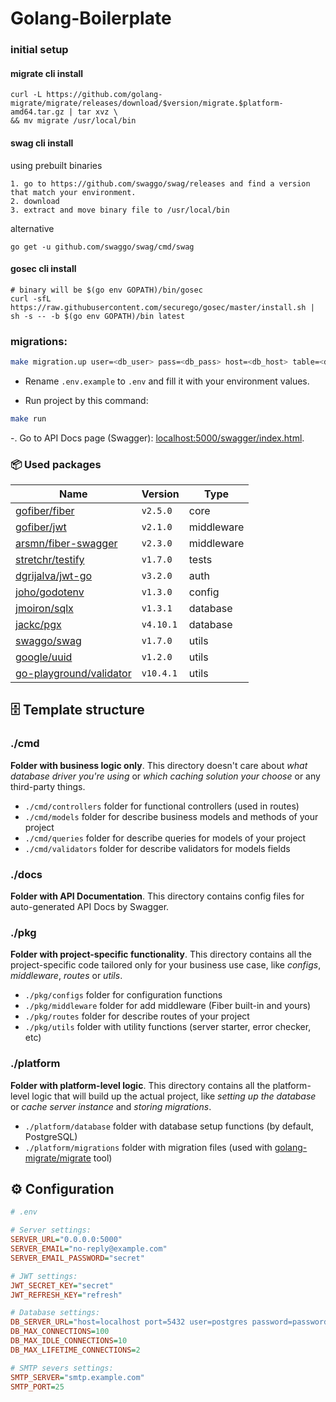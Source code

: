 # Golang-Boilerplate

### initial setup

#### migrate cli install

```
curl -L https://github.com/golang-migrate/migrate/releases/download/$version/migrate.$platform-amd64.tar.gz | tar xvz \
&& mv migrate /usr/local/bin

```

#### swag cli install

using prebuilt binaries

```
1. go to https://github.com/swaggo/swag/releases and find a version that match your environment.
2. download
3. extract and move binary file to /usr/local/bin
```

alternative

```
go get -u github.com/swaggo/swag/cmd/swag
```

#### gosec cli install

```
# binary will be $(go env GOPATH)/bin/gosec
curl -sfL https://raw.githubusercontent.com/securego/gosec/master/install.sh | sh -s -- -b $(go env GOPATH)/bin latest
```

### migrations:

```bash
make migration.up user=<db_user> pass=<db_pass> host=<db_host> table=<db_table>
```

- Rename `.env.example` to `.env` and fill it with your environment values.

- Run project by this command:

```bash
make run
```

-. Go to API Docs page (Swagger): [localhost:5000/swagger/index.html](http://localhost:5000/swagger/index.html).

### 📦 Used packages

| Name                                                                  | Version   | Type       |
| --------------------------------------------------------------------- | --------- | ---------- |
| [gofiber/fiber](https://github.com/gofiber/fiber)                     | `v2.5.0`  | core       |
| [gofiber/jwt](https://github.com/gofiber/jwt)                         | `v2.1.0`  | middleware |
| [arsmn/fiber-swagger](https://github.com/arsmn/fiber-swagger)         | `v2.3.0`  | middleware |
| [stretchr/testify](https://github.com/stretchr/testify)               | `v1.7.0`  | tests      |
| [dgrijalva/jwt-go](https://github.com/dgrijalva/jwt-go)               | `v3.2.0`  | auth       |
| [joho/godotenv](https://github.com/joho/godotenv)                     | `v1.3.0`  | config     |
| [jmoiron/sqlx](https://github.com/jmoiron/sqlx)                       | `v1.3.1`  | database   |
| [jackc/pgx](https://github.com/jackc/pgx)                             | `v4.10.1` | database   |
| [swaggo/swag](https://github.com/swaggo/swag)                         | `v1.7.0`  | utils      |
| [google/uuid](https://github.com/google/uuid)                         | `v1.2.0`  | utils      |
| [go-playground/validator](https://github.com/go-playground/validator) | `v10.4.1` | utils      |

## 🗄 Template structure

### ./cmd

**Folder with business logic only**. This directory doesn't care about _what database driver you're using_ or _which caching solution your choose_ or any third-party things.

- `./cmd/controllers` folder for functional controllers (used in routes)
- `./cmd/models` folder for describe business models and methods of your project
- `./cmd/queries` folder for describe queries for models of your project
- `./cmd/validators` folder for describe validators for models fields

### ./docs

**Folder with API Documentation**. This directory contains config files for auto-generated API Docs by Swagger.

### ./pkg

**Folder with project-specific functionality**. This directory contains all the project-specific code tailored only for your business use case, like _configs_, _middleware_, _routes_ or _utils_.

- `./pkg/configs` folder for configuration functions
- `./pkg/middleware` folder for add middleware (Fiber built-in and yours)
- `./pkg/routes` folder for describe routes of your project
- `./pkg/utils` folder with utility functions (server starter, error checker, etc)

### ./platform

**Folder with platform-level logic**. This directory contains all the platform-level logic that will build up the actual project, like _setting up the database_ or _cache server instance_ and _storing migrations_.

- `./platform/database` folder with database setup functions (by default, PostgreSQL)
- `./platform/migrations` folder with migration files (used with [golang-migrate/migrate](https://github.com/golang-migrate/migrate) tool)

## ⚙️ Configuration

```ini
# .env

# Server settings:
SERVER_URL="0.0.0.0:5000"
SERVER_EMAIL="no-reply@example.com"
SERVER_EMAIL_PASSWORD="secret"

# JWT settings:
JWT_SECRET_KEY="secret"
JWT_REFRESH_KEY="refresh"

# Database settings:
DB_SERVER_URL="host=localhost port=5432 user=postgres password=password dbname=postgres sslmode=disable"
DB_MAX_CONNECTIONS=100
DB_MAX_IDLE_CONNECTIONS=10
DB_MAX_LIFETIME_CONNECTIONS=2

# SMTP severs settings:
SMTP_SERVER="smtp.example.com"
SMTP_PORT=25
```
